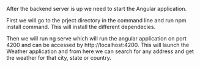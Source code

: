 After the backend server is up we need to start the Angular application.

First we will go to the prject directory in the command line and run npm install command. This will install the different dependecies.

Then we will run ng serve which will run the angular application on port 4200 and can be accessed by http://localhost:4200.
This will launch the Weather application and from here we can search for any address and get the weather for that city, state or country.